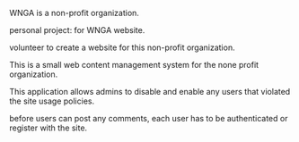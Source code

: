 
WNGA is a non-profit organization.

personal project: for WNGA website. 

volunteer to create a website for this non-profit organization. 

This is a small web content management system for the none profit organization. 

This application allows admins to disable and enable any users that violated the site usage policies.

before users can post any comments, each user has to be authenticated or register with the site. 
